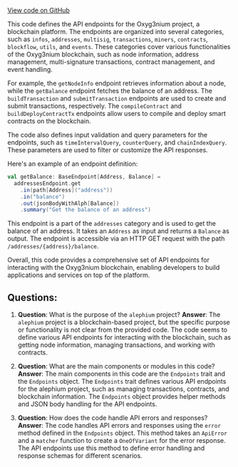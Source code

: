 [View code on GitHub](https://github.com/alephium/alephium/api/src/main/scala/org/alephium/api/Endpoints.scala)

This code defines the API endpoints for the Oxyg3nium project, a blockchain platform. The endpoints are organized into several categories, such as `infos`, `addresses`, `multisig`, `transactions`, `miners`, `contracts`, `blockflow`, `utils`, and `events`. These categories cover various functionalities of the Oxyg3nium blockchain, such as node information, address management, multi-signature transactions, contract management, and event handling.

For example, the `getNodeInfo` endpoint retrieves information about a node, while the `getBalance` endpoint fetches the balance of an address. The `buildTransaction` and `submitTransaction` endpoints are used to create and submit transactions, respectively. The `compileContract` and `buildDeployContractTx` endpoints allow users to compile and deploy smart contracts on the blockchain.

The code also defines input validation and query parameters for the endpoints, such as `timeIntervalQuery`, `counterQuery`, and `chainIndexQuery`. These parameters are used to filter or customize the API responses.

Here's an example of an endpoint definition:

```scala
val getBalance: BaseEndpoint[Address, Balance] =
  addressesEndpoint.get
    .in(path[Address]("address"))
    .in("balance")
    .out(jsonBodyWithAlph[Balance])
    .summary("Get the balance of an address")
```

This endpoint is a part of the `addresses` category and is used to get the balance of an address. It takes an `Address` as input and returns a `Balance` as output. The endpoint is accessible via an HTTP GET request with the path `/addresses/{address}/balance`.

Overall, this code provides a comprehensive set of API endpoints for interacting with the Oxyg3nium blockchain, enabling developers to build applications and services on top of the platform.
## Questions: 
 1. **Question**: What is the purpose of the `alephium` project?
   **Answer**: The `alephium` project is a blockchain-based project, but the specific purpose or functionality is not clear from the provided code. The code seems to define various API endpoints for interacting with the blockchain, such as getting node information, managing transactions, and working with contracts.

2. **Question**: What are the main components or modules in this code?
   **Answer**: The main components in this code are the `Endpoints` trait and the `Endpoints` object. The `Endpoints` trait defines various API endpoints for the alephium project, such as managing transactions, contracts, and blockchain information. The `Endpoints` object provides helper methods and JSON body handling for the API endpoints.

3. **Question**: How does the code handle API errors and responses?
   **Answer**: The code handles API errors and responses using the `error` method defined in the `Endpoints` object. This method takes an `ApiError` and a `matcher` function to create a `OneOfVariant` for the error response. The API endpoints use this method to define error handling and response schemas for different scenarios.